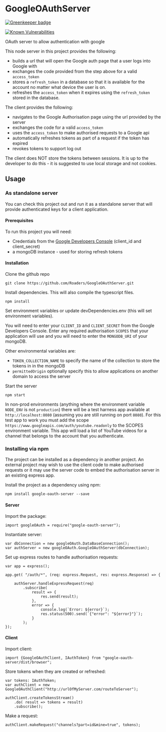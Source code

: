 # GoogleOAuthServer

[![Greenkeeper badge](https://badges.greenkeeper.io/Roaders/GoogleOAuthServer.svg)](https://greenkeeper.io/)

[![Known Vulnerabilities](https://snyk.io/test/github/roaders/googleoauthserver/badge.svg)](https://snyk.io/test/github/roaders/googleoauthserver)

OAuth server to allow authentication with google

This node server in this project provides the following:

- builds a url that will open the Google auth page that a user logs into Google with
- exchanges the code provided from the step above for a valid `access_token`
- stores a `refresh_token` in a database so that it is available for the account no matter what device the user is on.
- refreshes the `access_token` when it expires using the `refresh_token` stored in the database.

The client provides the following:

- navigates to the Google Authorisation page using the url provided by the server
- exchanges the code for a valid `access_token`
- uses the `access_token` to make authorised requests to a Google api
- automatically refreshes tokens as part of a request if the token has expired
- revokes tokens to support log out

The client does NOT store the tokens between sessions. It is up to the developer to do this - it is suggested to use local storage and not cookies.

## Usage

### As standalone server

You can check this project out and run it as a standalone server that will provide authenticated keys for a client application.

#### Prerequisites

To run this project you will need:

- Credentials from the [Google Developers Console](https://console.developers.google.com/) (client_id and client_secret)
- a mongoDB instance - used for storing refresh tokens

#### Installation

Clone the github repo

`git clone https://github.com/Roaders/GoogleOAuthServer.git`

Install dependencies. This will also compile the typescript files.

`npm install`

Set environment variables or update devDependencies.env (this will set environment variables).

You will need to enter your `CLIENT_ID` and `CLIENT_SECRET` from the Google Developers Console. Enter any required authorisation `SCOPES` that your application will use and you will need to enter the `MONGODB_URI` of your mongoDB.

Other environmental variables are:

- `TOKEN_COLLECTION_NAME` to specify the name of the collection to store the tokens in in the mongoDB
- `permittedOrigin` optionally specify this to allow applications on another domain to access the server

Start the server

`npm start`

In non-prod environments (anything where the environment variable `NODE_ENV` is not `production`) there will be a test harness app available at `http://localhost:8080` (assuming you are still running on port `8080`). For this test app to work you must add the scope `https://www.googleapis.com/auth/youtube.readonly` to the SCOPES environment variable. This app will load a list of YouTube videos for a channel that belongs to the account that you authenticate.

### Installing via npm

The project can be installed as a dependency in another project. An external project may wish to use the client code to make authorised requests or it may use the server code to embed the authorisation server in an existing express app.

Install the project as a dependency using npm:

`npm install google-oauth-server --save`

#### Server

Import the package:

`import googleOAuth = require("google-oauth-server");`

Instantiate server:

```
var dbConnection = new googleOAuth.DataBaseConnection();
var authServer = new googleOAuth.GoogleOAuthServer(dbConnection);
```

Set up express routes to handle authorisation requests:

```
var app = express();

app.get( "/auth/*", (req: express.Request, res: express.Response) => {

	authServer.handleExpressRequest(req)
		.subscribe(
			result => {
				res.send(result);
			},
			error => {
				console.log(`Error: ${error}`);
				res.status(500).send(`{"error": "${error}"}`);
			}
		);
});
```

#### Client

Import client:

`import {GoogleOAuthClient, IAuthToken} from "google-oauth-server/dist/browser";`

Store tokens when they are created or refreshed:

```
var tokens: IAuthToken;
var authClient = new GoogleOAuthClient("http://urlOfMyServer.com/routeToServer");

authClient.createTokensStream()
	.do( result => tokens = result)
	.subscribe();
```

Make a request:

`authClient.makeRequest("channels?part=id&mine=true", tokens);`
